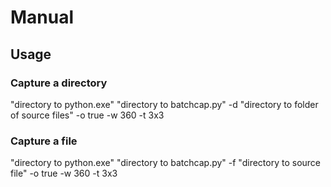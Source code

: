 # Manual

## Usage

### Capture a directory

"directory to python.exe" "directory to batchcap.py" -d "directory to folder of source files" -o true -w 360 -t 3x3

### Capture a file

"directory to python.exe" "directory to batchcap.py" -f "directory to source file" -o true -w 360 -t 3x3
